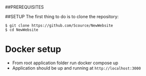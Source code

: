 ##PREREQUISITES

##SETUP 
The first thing to do is to clone the repository:

```
$ git clone https://github.com/Scource/NewWebsite
$ cd NewWebsite
```

# Docker setup
* From root application folder run docker compose up
* Application should be up and running at `http://localhost:3000`
